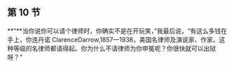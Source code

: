 ## 第 10 节

**“**当你说你可以请个律师时，你确实不是在开玩笑，”我最后说，“有这么多钱在手上，你连丹诺 ClarenceDarrow,1857—1938，美国名律师及演说家、作家。这种等级的名律师都请得起。你为什么不请律师为你申冤呢？你很快就可以出狱呀？”